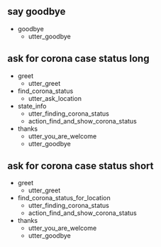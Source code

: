 ## say goodbye
* goodbye
  - utter_goodbye

## ask for corona case status long
* greet
  - utter_greet
* find_corona_status
  - utter_ask_location
* state_info
  - utter_finding_corona_status
  - action_find_and_show_corona_status
* thanks
  - utter_you_are_welcome
  - utter_goodbye

## ask for corona case status short
* greet
  - utter_greet
* find_corona_status_for_location
  - utter_finding_corona_status
  - action_find_and_show_corona_status
* thanks
  - utter_you_are_welcome
  - utter_goodbye
